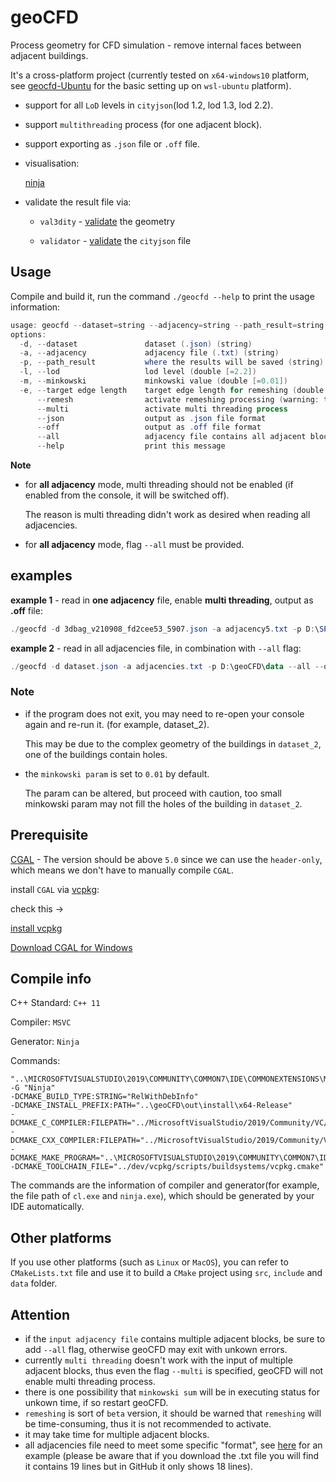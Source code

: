 # geoCFD

Process geometry for CFD simulation - remove internal faces between adjacent buildings.

It's a cross-platform project (currently tested on `x64-windows10` platform, see [geocfd-Ubuntu](https://github.com/SEUZFY/geocfd-Ubuntu) for the basic setting up on 
`wsl-ubuntu` platform). 

- support for all `LoD` levels in `cityjson`(lod 1.2, lod 1.3, lod 2.2).

- support `multithreading` process (for one adjacent block).

- support exporting as `.json` file or `.off` file.

- visualisation:

	[ninja](https://ninja.cityjson.org/)

- validate the result file via: 

	- `val3dity`  - [validate](http://geovalidation.bk.tudelft.nl/val3dity/) the geometry
  
  	- `validator` - [validate](https://validator.cityjson.org/) the `cityjson` file

## Usage

Compile and build it, run the command `./geocfd --help` to print the usage information:
```powershell
usage: geocfd --dataset=string --adjacency=string --path_result=string [options] ...
options:
  -d, --dataset               dataset (.json) (string)
  -a, --adjacency             adjacency file (.txt) (string)
  -p, --path_result           where the results will be saved (string)
  -l, --lod                   lod level (double [=2.2])
  -m, --minkowski             minkowski value (double [=0.01])
  -e, --target edge length    target edge length for remeshing (double [=3])
      --remesh                activate remeshing processing (warning: time consuming)
      --multi                 activate multi threading process
      --json                  output as .json file format
      --off                   output as .off file format
      --all                   adjacency file contains all adjacent blocks
      --help                  print this message
```
**Note**

- for **all adjacency** mode, multi threading should not be enabled (if enabled from the console, it will be switched off). 

	The reason is multi threading didn't work as desired when reading all adjacencies.

- for **all adjacency** mode, flag `--all` must be provided.

## examples
**example 1** - read in **one adjacency** file, enable **multi threading**, output as **.off** file:
```powershell
./geocfd -d 3dbag_v210908_fd2cee53_5907.json -a adjacency5.txt -p D:\SP\geoCFD\data --multi --off
```

**example 2** - read in all adjacencies file, in combination with `--all` flag:
```powershell
./geocfd -d dataset.json -a adjacencies.txt -p D:\geoCFD\data --all --off
```

### Note

* if the program does not exit, you may need to re-open your console again and re-run it. (for example, dataset_2).

    This may be due to the complex geometry of the buildings in `dataset_2`, one of the buildings contain holes.

* the `minkowski param` is set to `0.01` by default.

	The param can be altered, but proceed with caution, too small minkowski param may not fill the holes of the building in `dataset_2`.

## Prerequisite

[CGAL](https://www.cgal.org/) - The version should be above `5.0` since we can use the `header-only`, which means we don't have to manually compile `CGAL`.

install `CGAL` via [vcpkg](https://vcpkg.io/en/index.html):

check this -> 

[install vcpkg](https://www.youtube.com/watch?v=b7SdgK7Y510)

[Download CGAL for Windows](https://www.cgal.org/download/windows.html)

## Compile info

C++ Standard: `C++ 11`

Compiler: `MSVC`

Generator: `Ninja`

Commands:
```console
"..\MICROSOFTVISUALSTUDIO\2019\COMMUNITY\COMMON7\IDE\COMMONEXTENSIONS\MICROSOFT\CMAKE\CMake\bin\cmake.exe"  
-G "Ninja"  
-DCMAKE_BUILD_TYPE:STRING="RelWithDebInfo" 
-DCMAKE_INSTALL_PREFIX:PATH="..\geoCFD\out\install\x64-Release" 
-DCMAKE_C_COMPILER:FILEPATH="../MicrosoftVisualStudio/2019/Community/VC/Tools/MSVC/14.29.30133/bin/Hostx64/x64/cl.exe" 
-DCMAKE_CXX_COMPILER:FILEPATH="../MicrosoftVisualStudio/2019/Community/VC/Tools/MSVC/14.29.30133/bin/Hostx64/x64/cl.exe"  
-DCMAKE_MAKE_PROGRAM="..\MICROSOFTVISUALSTUDIO\2019\COMMUNITY\COMMON7\IDE\COMMONEXTENSIONS\MICROSOFT\CMAKE\Ninja\ninja.exe" 
-DCMAKE_TOOLCHAIN_FILE="../dev/vcpkg/scripts/buildsystems/vcpkg.cmake" 
```
The commands are the information of compiler and generator(for example, the file path of `cl.exe` and `ninja.exe`), which should
be generated by your IDE automatically.

## Other platforms

If you use other platforms (such as `Linux` or `MacOS`), you can refer to `CMakeLists.txt` file and use it to build a `CMake` project using `src`, `include` and `data` folder.

## Attention
- if the `input adjacency file` contains multiple adjacent blocks, be sure to add `--all` flag, otherwise geoCFD may exit with unkown errors.
- currently `multi threading` doesn't work with the input of multiple adjacent blocks, thus even the flag `--multi` is specified, geoCFD will not enable multi threading process.
- there is one possibility that `minkowski sum` will be in executing status for unkown time, if so restart geoCFD.
- `remeshing` is sort of `beta` version, it should be warned that `remeshing` will be time-consuming, thus it is not recommended to activate.
- it may take time for multiple adjacent blocks.
- all adjacencies file need to meet some specific "format", see [here](https://github.com/zfengyan/geoCFD/blob/v1/data/adjacencies.txt) for an example (please be aware that if you download the .txt file you will find it contains 19 lines but in GitHub it only shows 18 lines).



